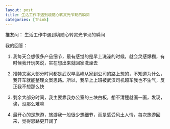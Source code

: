 ```yaml
---
layout: post
title: 生活工作中遇到境随心转灵光乍现的瞬间
categories: [Think]
---
```


推友问： 生活工作中遇到境随心转灵光乍现的瞬间

我的回答：

1. 我每天会想很多产品细节，最有感觉的是早上洗澡的时候，就会灵感爆棚，有时候我开玩笑说，实在想出来就回家洗澡去

2. 推特文案大部分时间都是武汉早高峰从家到公司的路上想的，不知道为什么，我开车就能整理文案思路。所以，我早上上班被武汉司机超车我也不生气，反正我不想那么快

3. 剩余大部分时间，我主要靠我办公室的三块白板，想不清楚就画一画，发现，诶，没那么难嘛

4. 最开心的是旅游，旅游我一般很少想细节，而是感受风土人情，每次旅游回来，觉得思路更开阔了
